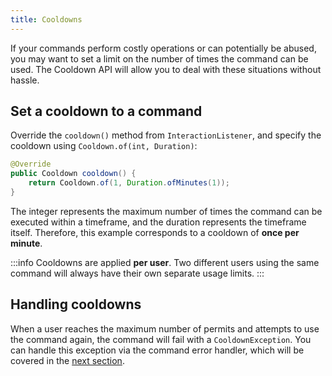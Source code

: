 ```yaml
---
title: Cooldowns
---
```


If your commands perform costly operations or can potentially be abused, you may want to set a limit on the number of times the command can be used. The Cooldown API will allow you to deal with these situations without hassle.

## Set a cooldown to a command

Override the `cooldown()` method from `InteractionListener`, and specify the cooldown using `Cooldown.of(int, Duration)`:

```java
@Override
public Cooldown cooldown() {
    return Cooldown.of(1, Duration.ofMinutes(1));
}
```

The integer represents the maximum number of times the command can be executed within a timeframe, and the duration represents the timeframe itself. Therefore, this example corresponds to a cooldown of **once per minute**.

:::info
Cooldowns are applied **per user**. Two different users using the same command will always have their own separate usage limits.
:::

## Handling cooldowns

When a user reaches the maximum number of permits and attempts to use the command again, the command will fail with a `CooldownException`. You can handle this exception via the command error handler, which will be covered in the [next section](handling-errors.md).
